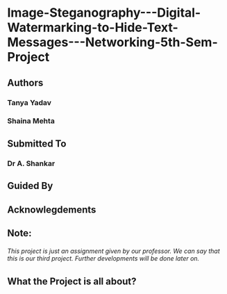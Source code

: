 # Image-Steganography---Digital-Watermarking-to-Hide-Text-Messages---Networking-5th-Sem-Project
## Authors
### Tanya Yadav
### Shaina Mehta
## Submitted To 
### Dr A. Shankar
## Guided By
## Acknowlegdements 
## Note:
###### This project is just an assignment given by our professor. We can say that this is our third project. Further developments will be done later on.  
## What the Project is all about?
